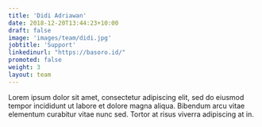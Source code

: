 ```yaml
---
title: 'Didi Adriawan'
date: 2018-12-20T13:44:23+10:00
draft: false
image: 'images/team/didi.jpg'
jobtitle: 'Support'
linkedinurl: "https://basoro.id/"
promoted: false
weight: 3
layout: team
---
```


Lorem ipsum dolor sit amet, consectetur adipiscing elit, sed do eiusmod tempor incididunt ut labore et dolore magna aliqua. Bibendum arcu vitae elementum curabitur vitae nunc sed. Tortor at risus viverra adipiscing at in.
